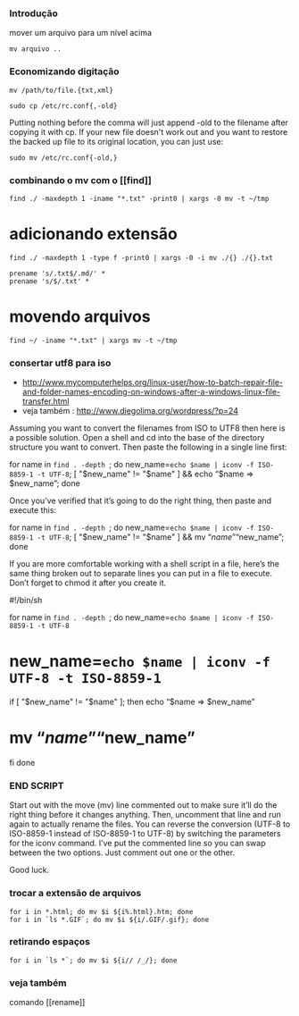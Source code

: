 ### Introdução
mover um arquivo para um nível acima

    mv arquivo ..

### Economizando digitação

    mv /path/to/file.{txt,xml}

    sudo cp /etc/rc.conf{,-old}

Putting nothing before the comma will just append -old to the filename after
copying it with cp. If your new file doesn't work out and you want to restore
the backed up file to its original location, you can just use:

    sudo mv /etc/rc.conf{-old,}

### combinando o mv com o [[find]]

    find ./ -maxdepth 1 -iname "*.txt" -print0 | xargs -0 mv -t ~/tmp

# adicionando extensão

    find ./ -maxdepth 1 -type f -print0 | xargs -0 -i mv ./{} ./{}.txt

    prename 's/.txt$/.md/' *
    prename 's/$/.txt' *

# movendo arquivos

    find ~/ -iname "*.txt" | xargs mv -t ~/tmp

### consertar utf8 para iso
* http://www.mycomputerhelps.org/linux-user/how-to-batch-repair-file-and-folder-names-encoding-on-windows-after-a-windows-linux-file-transfer.html
* veja também : http://www.diegolima.org/wordpress/?p=24

Assuming you want to convert the filenames from
ISO to UTF8 then here is a possible solution. Open
 a shell and cd into the base of the directory structure
 you want to convert. Then paste the following in a single line first:

for name in `find . -depth `; do new_name=`echo $name | iconv -f ISO-8859-1 -t UTF-8`; [ "$new_name" != "$name" ] && echo “$name => $new_name”; done


Once you’ve verified that it’s going to do
the right thing, then paste and execute this:

for name in `find . -depth `; do new_name=`echo $name | iconv -f ISO-8859-1 -t UTF-8`; [ "$new_name" != "$name" ] && mv “$name” “$new_name”; done


If you are more comfortable working with a shell
script in a file, here’s the same thing broken out
to separate lines you can put in a file to execute.
Don’t forget to chmod it after you create it.


#!/bin/sh

for name in `find . -depth `; do
new_name=`echo $name | iconv -f ISO-8859-1 -t UTF-8`
# new_name=`echo $name | iconv -f UTF-8 -t ISO-8859-1`
if [ "$new_name" != "$name" ]; then
echo “$name => $new_name”
# mv “$name” “$new_name”
fi
done
### END SCRIPT


Start out with the move (mv) line commented out to
make sure it’ll do the right thing before it changes
anything. Then, uncomment that line and run again to
actually rename the files. You can reverse the conversion
(UTF-8 to ISO-8859-1 instead of ISO-8859-1 to UTF-8)
 by switching the parameters for the iconv command.
 I’ve put the commented line so you can swap between
 the two options. Just comment out one or the other.

Good luck.

### trocar a extensão de arquivos

    for i in *.html; do mv $i ${i%.html}.htm; done
    for i in `ls *.GIF`; do mv $i ${i/.GIF/.gif}; done

### retirando espaços

    for i in `ls *`; do mv $i ${i// /_/}; done

### veja também
comando [[rename]]



